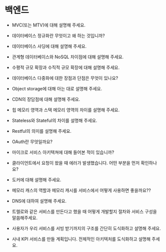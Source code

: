 # 백엔드

- MVC(또는 MTV)에 대해 설명해 주세요.
- 데이터베이스 정규화란 무엇이고 왜 하는 것입니까?
- 데이터베이스 샤딩에 대해 설명해 주세요.
- 관계형 데이터베이스와 NoSQL 차이점에 대해 설명해 주세요.
- 수평적 규모 확장과 수직적 규모 확장에 대해 설명해 주세요.
- 데이터베이스 다중화에 대한 장점과 단점은 무엇이 있나요?
- Object storage에 대해 아는 대로 설명해 주세요.
- CDN의 장담점에 대해 설명해 주세요.
- 힙 메모리 영역과 스택 메모리 영역의 차이를 설명해 주세요.
- Stateless와 Stateful의 차이를 설명해 주세요.
- Restful의 의미를 설명해 주세요.
- OAuth란 무엇일까요?
- 마이크로 서비스 아키텍쳐에 대해 들어본 적이 있습니까?
- 클라이언트에서 요청이 왔을 때 에러가 발생했습니다. 어떤 부분을 먼저 확인하나요?
- 도커에 대해 설명해 주세요.
- 메모리 캐스의 역할과 메모리 캐시를 서비스에서 어떻게 사용하면 좋을까요??
- DNS에 대하여 설명해 주세요.
- 트렐로와 같은 서비스를 만든다고 했을 때 어떻게 개발할지 절차와 서비스 구성을 말씀해주세요.

- 사용자가 우리 서비스를 서빙 받기까지의 구조를 간단히 도식화하고 설명해 주세요.
- 사내 KPI 서비스를 만들 계획입니다. 전체적인 아키텍처를 도식화하고 설명해 주세요.